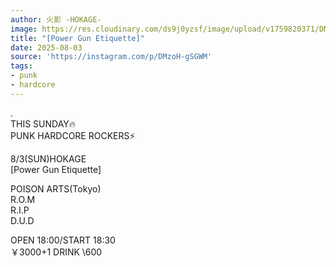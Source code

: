 ```yaml
---
author: 火影 -HOKAGE-
image: https://res.cloudinary.com/ds9j0yzsf/image/upload/v1759820371/DMzoH-gSGWM.jpg
title: "[Power Gun Etiquette]"
date: 2025-08-03
source: 'https://instagram.com/p/DMzoH-gSGWM'
tags:
- punk
- hardcore
---
```

.<br>
THIS SUNDAY🔥<br>
PUNK HARDCORE ROCKERS⚡️

8/3(SUN)HOKAGE<br>
[Power Gun Etiquette]

POISON ARTS(Tokyo)<br>
R.O.M<br>
R.I.P<br>
D.U.D

OPEN 18:00/START 18:30<br>
￥3000+1 DRINK \600